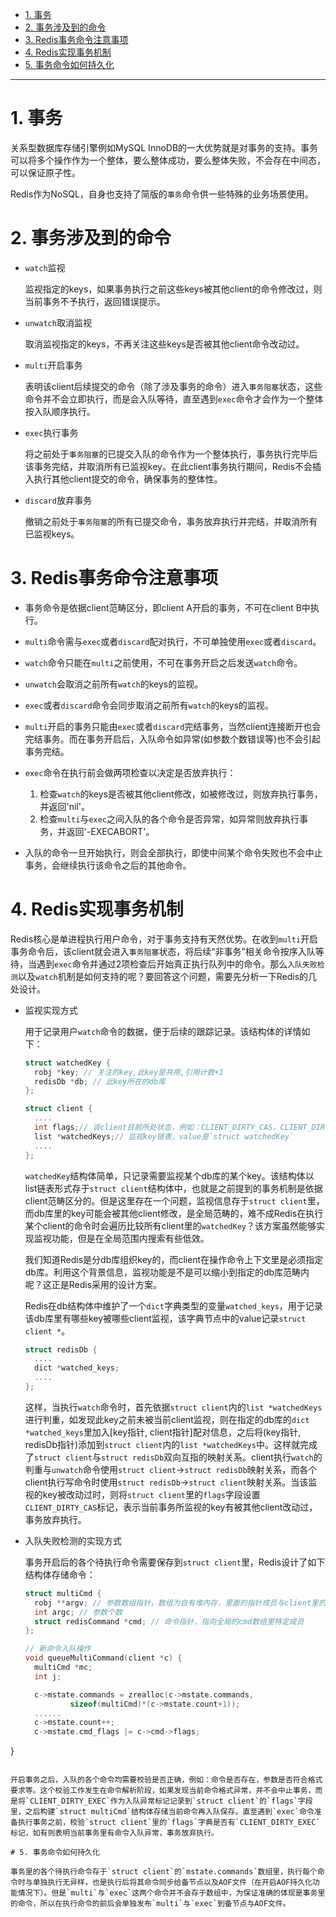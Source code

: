 
- [1. 事务](#1-事务)
- [2. 事务涉及到的命令](#2-事务涉及到的命令)
- [3. Redis事务命令注意事项](#3-redis事务命令注意事项)
- [4. Redis实现事务机制](#4-redis实现事务机制)
- [5. 事务命令如何持久化](#5-事务命令如何持久化)
---

# 1. 事务

关系型数据库存储引擎例如MySQL InnoDB的一大优势就是对事务的支持。事务可以将多个操作作为一个整体，要么整体成功，要么整体失败，不会存在中间态，可以保证原子性。

Redis作为NoSQL，自身也支持了简版的`事务`命令供一些特殊的业务场景使用。

# 2. 事务涉及到的命令

- `watch`监视
  
  监视指定的keys，如果事务执行之前这些keys被其他client的命令修改过，则当前事务不予执行，返回错误提示。

- `unwatch`取消监视

  取消监视指定的keys，不再关注这些keys是否被其他client命令改动过。

- `multi`开启事务
  
  表明该client后续提交的命令（除了涉及事务的命令）进入`事务阻塞`状态，这些命令并不会立即执行，而是会入队等待，直至遇到`exec`命令才会作为一个整体按入队顺序执行。

- `exec`执行事务
  
  将之前处于`事务阻塞`的已提交入队的命令作为一个整体执行，事务执行完毕后该事务完结，并取消所有已监视key。在此client事务执行期间，Redis不会插入执行其他client提交的命令，确保事务的整体性。

- `discard`放弃事务

  撤销之前处于`事务阻塞`的所有已提交命令，事务放弃执行并完结，并取消所有已监视keys。

# 3. Redis事务命令注意事项

- 事务命令是依据client范畴区分，即client A开启的事务，不可在client B中执行。
- `multi`命令需与`exec`或者`discard`配对执行，不可单独使用`exec`或者`discard`。
- `watch`命令只能在`multi`之前使用，不可在事务开启之后发送`watch`命令。
- `unwatch`会取消之前所有`watch`的keys的监视。
- `exec`或者`discard`命令会同步取消之前所有`watch`的keys的监视。
- `multi`开启的事务只能由`exec`或者`discard`完结事务，当然client连接断开也会完结事务。而在事务开启后，入队命令如异常(如参数个数错误等)也不会引起事务完结。
- `exec`命令在执行前会做两项检查以决定是否放弃执行：
  
  1. 检查`watch`的keys是否被其他client修改，如被修改过，则放弃执行事务，并返回'nil'。
  2. 检查`multi`与`exec`之间入队的各个命令是否异常，如异常则放弃执行事务，并返回'-EXECABORT'。

- 入队的命令一旦开始执行，则会全部执行，即使中间某个命令失败也不会中止事务，会继续执行该命令之后的其他命令。

# 4. Redis实现事务机制

Redis核心是单进程执行用户命令，对于事务支持有天然优势。在收到`multi`开启事务命令后，该client就会进入`事务阻塞`状态，将后续“非事务”相关命令按序入队等待，当遇到`exec`命令并通过2项检查后开始真正执行队列中的命令。那么`入队失败检测`以及`watch`机制是如何支持的呢？要回答这个问题，需要先分析一下Redis的几处设计。

- 监视实现方式
  
  用于记录用户`watch`命令的数据，便于后续的跟踪记录。该结构体的详情如下：
  ```c
  struct watchedKey {
    robj *key; // 关注的key,此key是共用,引用计数+1
    redisDb *db; // 此key所在的db库
  };

  struct client {
    ....
    int flags;// 该client目前所处状态，例如：CLIENT_DIRTY_CAS，CLIENT_DIRTY_EXEC等
    list *watchedKeys;// 监视key链表，value是`struct watchedKey`
    ....  
  };
  ```
  
  `watchedKey`结构体简单，只记录需要监视某个db库的某个key。该结构体以list链表形式存于`struct client`结构体中，也就是之前提到的事务机制是依据client范畴区分的。但是这里存在一个问题，监视信息存于`struct client`里，而db库里的key可能会被其他client修改，是全局范畴的，难不成Redis在执行某个client的命令时会遍历比较所有client里的`watchedKey`？该方案虽然能够实现监视功能，但是在全局范围内搜索有些低效。
  
  我们知道Redis是分db库组织key的，而client在操作命令上下文里是必须指定db库。利用这个背景信息，监视功能是不是可以缩小到指定的db库范畴内呢？这正是Redis采用的设计方案。

  Redis在db结构体中维护了一个`dict`字典类型的变量`watched_keys`，用于记录该db库里有哪些key被哪些client监视，该字典节点中的value记录`struct client *`。
  ```c
  struct redisDb {
    ....
    dict *watched_keys;
    ....  
  };
  ```

  这样，当执行`watch`命令时，首先依据`struct client`内的`list *watchedKeys`进行判重，如发现此key之前未被当前client监视，则在指定的db库的`dict *watched_keys`里加入[key指针, client指针]配对信息，之后将(key指针, redisDb指针)添加到`struct client`内的`list *watchedKeys`中。这样就完成了`struct client`与`struct redisDb`双向互指的映射关系。client执行`watch`的判重与`unwatch`命令使用`struct client`->`struct redisDb`映射关系，而各个client执行写命令时使用`struct redisDb`->`struct client`映射关系。当该监视的key被改动过时，则将`struct client`里的`flags`字段设置`CLIENT_DIRTY_CAS`标记，表示当前事务所监视的key有被其他client改动过，事务放弃执行。

- 入队失败检测的实现方式

  事务开启后的各个待执行命令需要保存到`struct client`里，Redis设计了如下结构体存储命令：
  ```c
  struct multiCmd {
    robj **argv; // 参数数组指针，数组为自有堆内存，里面的指针成员与client里的argv共用，引用计数+1 
    int argc; // 参数个数
    struct redisCommand *cmd; // 命令指针，指向全局的cmd数组里特定成员
  };

  // 新命令入队操作
  void queueMultiCommand(client *c) {
    multiCmd *mc;
    int j;

    c->mstate.commands = zrealloc(c->mstate.commands,
            sizeof(multiCmd)*(c->mstate.count+1));
    ......
    c->mstate.count++;
    c->mstate.cmd_flags |= c->cmd->flags;
}
  ```

  开启事务之后，入队的各个命令均需要校验是否正确，例如：命令是否存在，参数是否符合格式要求等。这个校验工作发生在命令解析阶段，如果发现当前命令格式异常，并不会中止事务，而是将`CLIENT_DIRTY_EXEC`作为入队异常标记记录到`struct client`的`flags`字段里，之后构建`struct multiCmd`结构体存储当前命令再入队保存。直至遇到`exec`命令准备执行事务之前，校验`struct client`里的`flags`字典是否有`CLIENT_DIRTY_EXEC`标记，如有则表明当前事务里有命令入队异常，事务放弃执行。

# 5. 事务命令如何持久化

事务里的各个待执行命令存于`struct client`的`mstate.commands`数组里，执行每个命令时与单独执行无异样，也是执行后将其命令同步给备节点以及AOF文件（在开启AOF持久化功能情况下）。但是`multi`与`exec`这两个命令并不会存于数组中，为保证准确的体现是事务里的命令，所以在执行命令的前后会单独发布`multi`与`exec`到备节点与AOF文件。
